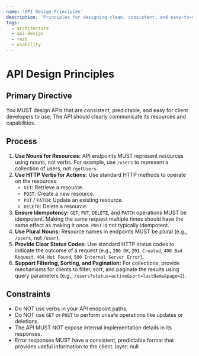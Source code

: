 ```yaml
---
name: 'API Design Principles'
description: 'Principles for designing clean, consistent, and easy-to-use APIs (e.g., RESTful conventions, idempotency).'
tags:
  - architecture
  - api-design
  - rest
  - usability
---
```


# API Design Principles

## Primary Directive

You MUST design APIs that are consistent, predictable, and easy for client developers to use. The API should clearly communicate its resources and capabilities.

## Process

1.  **Use Nouns for Resources:** API endpoints MUST represent resources using nouns, not verbs. For example, use `/users` to represent a collection of users, not `/getUsers`.
2.  **Use HTTP Verbs for Actions:** Use standard HTTP methods to operate on the resources:
    - `GET`: Retrieve a resource.
    - `POST`: Create a new resource.
    - `PUT` / `PATCH`: Update an existing resource.
    - `DELETE`: Delete a resource.
3.  **Ensure Idempotency:** `GET`, `PUT`, `DELETE`, and `PATCH` operations MUST be idempotent. Making the same request multiple times should have the same effect as making it once. `POST` is not typically idempotent.
4.  **Use Plural Nouns:** Resource names in endpoints MUST be plural (e.g., `/users`, not `/user`).
5.  **Provide Clear Status Codes:** Use standard HTTP status codes to indicate the outcome of a request (e.g., `200 OK`, `201 Created`, `400 Bad Request`, `404 Not Found`, `500 Internal Server Error`).
6.  **Support Filtering, Sorting, and Pagination:** For collections, provide mechanisms for clients to filter, sort, and paginate the results using query parameters (e.g., `/users?status=active&sort=lastName&page=2`).

## Constraints

- Do NOT use verbs in your API endpoint paths.
- Do NOT use `GET` or `POST` to perform unsafe operations like updates or deletions.
- The API MUST NOT expose internal implementation details in its responses.
- Error responses MUST have a consistent, predictable format that provides useful information to the client.
layer: null
